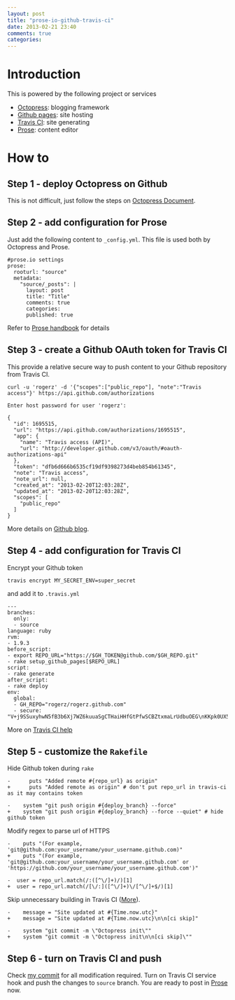 ```yaml
---
layout: post
title: "prose-io-github-travis-ci"
date: 2013-02-21 23:40
comments: true
categories: 
---
```

# Introduction

This is powered by the following project or services

* [Octopress](http://octopress.org): blogging framework
* [Github pages](http://pages.github.com/): site hosting
* [Travis CI](http://travis-ci.org): site generating
* [Prose](http://prose.io): content editor

# How to

## Step 1 - deploy Octopress on Github

This is not difficult, just follow the steps on [Octopress Document](http://octopress.org/docs/).

## Step 2 - add configuration for Prose

Just add the following content to `_config.yml`. This file is used both by Octopress and Prose.

    #prose.io settings 
    prose: 
      rooturl: "source" 
      metadata: 
        "source/_posts": | 
          layout: post 
          title: "Title" 
          comments: true 
          categories:  
          published: true 

Refer to [Prose handbook](prose.io/help/handbook.html) for details

## Step 3 - create a Github OAuth token for Travis CI

This provide a relative secure way to push content to your Github repository from Travis CI.

    curl -u 'rogerz' -d '{"scopes":["public_repo"], "note":"Travis access"}' https://api.github.com/authorizations
    
    Enter host password for user 'rogerz':
    
    {
      "id": 1695515,
      "url": "https://api.github.com/authorizations/1695515",
      "app": {
        "name": "Travis access (API)",
        "url": "http://developer.github.com/v3/oauth/#oauth-authorizations-api"
      },
      "token": "dfb6d666b6535cf19df9398273d4beb854b61345",
      "note": "Travis access",
      "note_url": null,
      "created_at": "2013-02-20T12:03:28Z",
      "updated_at": "2013-02-20T12:03:28Z",
      "scopes": [
	    "public_repo"
      ]
    }

More details on [Github blog](https://github.com/blog/1270-easier-builds-and-deployments-using-git-over-https-and-oauth).

## Step 4 - add configuration for Travis CI

Encrypt your Github token

	travis encrypt MY_SECRET_ENV=super_secret

and add it to `.travis.yml`

    ---
    branches:
      only:
      - source
    language: ruby
    rvm:
    - 1.9.3
    before_script:
    - export REPO_URL="https://$GH_TOKEN@github.com/$GH_REPO.git"
    - rake setup_github_pages[$REPO_URL]
    script:
    - rake generate
    after_script:
    - rake deploy
    env:
      global:
      - GH_REPO="rogerz/rogerz.github.com"
      - secure: "V+j9SSuxyhwN5fB3b6Xj7WZ6kuuaSgCTHaiHHfGtPfwSCBZtxmaLrUdbuOEG\nKKpk0UX5nJoqEM0nmgAT1I5KKI2vkx4TX+mHnNQ0rUInipXTf7C9z/42OxKM\nrY5wgcD0G8ChccFAzJNYqFEXXkmiaYDWxjwlslA8pOZKSmHH8z4="
      
More on [Travis CI help](http://about.travis-ci.org/docs/user/build-configuration/#Secure-environment-variables)

## Step 5 - customize the `Rakefile`

Hide Github token during `rake`

    -      puts "Added remote #{repo_url} as origin"
    +      puts "Added remote as origin" # don't put repo_url in travis-ci as it may contains token

    -    system "git push origin #{deploy_branch} --force"
    +    system "git push origin #{deploy_branch} --force --quiet" # hide github token

Modify regex to parse url of HTTPS

    -    puts "(For example, 'git@github.com:your_username/your_username.github.com)"
    +    puts "(For example, 'git@github.com:your_username/your_username.github.com' or 'https://github.com/your_username/your_username.github.com')"

    -  user = repo_url.match(/:([^\/]+)/)[1]
    +  user = repo_url.match(/[\/:]([^\/]+)\/[^\/]+$/)[1]

Skip unnecessary building in Travis CI ([More](http://about.travis-ci.org/docs/user/how-to-skip-a-build/)).

    -    message = "Site updated at #{Time.now.utc}"
    +    message = "Site updated at #{Time.now.utc}\n\n[ci skip]"

    -    system "git commit -m \"Octopress init\""
    +    system "git commit -m \"Octopress init\n\n[ci skip]\""

## Step 6 - turn on Travis CI and push

Check [my commit]( https://github.com/rogerz/rogerz.github.com/commit/49e2c9c4b20748300a2db67a7b23a8a584cad86e) for all modification required. Turn on Travis CI service hook and push the changes to `source` branch. You are ready to post in [Prose](http://prose.io) now.
